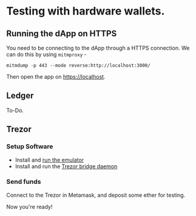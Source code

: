 # Testing with hardware wallets.

## Running the dApp on HTTPS

You need to be connecting to the dApp through a HTTPS connection. We can do this by using `mitmproxy` -

`mitmdump -p 443 --mode reverse:http://localhost:3000/`

Then open the app on [https://localhost](https://localhost).

## Ledger

To-Do.

## Trezor

### Setup Software

 - Install and [run the emulator](https://docs.trezor.io/trezor-firmware/core/emulator/index.html)
 - Install and run the [Trezor bridge daemon](https://github.com/trezor/trezord-go)


### Send funds

Connect to the Trezor in Metamask, and deposit some ether for testing.

Now you're ready!